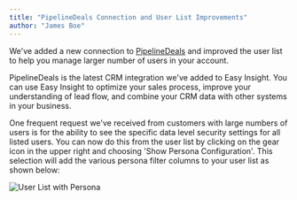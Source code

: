 ```yaml
---
title: "PipelineDeals Connection and User List Improvements"
author: "James Boe"
---
```


We've added a new connection to <a href="https://www.pipelinedeals.com/">PipelineDeals</a> and improved the user list to help you manage larger number of users in your account.<!--more-->

PipelineDeals is the latest CRM integration we've added to Easy Insight. You can use Easy Insight to optimize your sales process, improve your understanding of lead flow, and combine your CRM data with other systems in your business.

One frequent request we've received from customers with large numbers of users is for the ability to see the specific data level security settings for all listed users. You can now do this from the user list by clicking on the gear icon in the upper right and choosing 'Show Persona Configuration'. This selection will add the various persona filter columns to your user list as shown below:

<img style="max-width:800px" class="img-responsive" src="https://blog.easy-insight.com/images/user_list_with_persona.png" alt="User List with Persona">